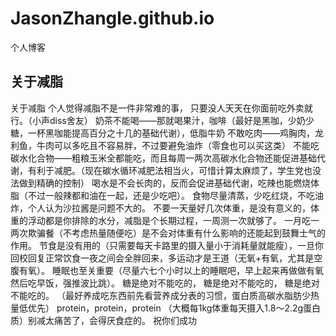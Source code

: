 # JasonZhangle.github.io
个人博客
## 关于减脂

关于减脂
个人觉得减脂不是一件非常难的事，
只要没人天天在你面前吃外卖就行。（小声diss舍友）
奶茶不能喝——那就喝果汁，咖啡（最好是黑咖，少奶少糖，一杯黑咖能提高百分之十几的基础代谢），低脂牛奶
不敢吃肉——鸡胸肉，龙利鱼，牛肉可以多吃且不容易胖，不过要避免油炸（零食也可以买这类）
不能吃碳水化合物——粗粮玉米全都能吃，而且每周一两次高碳水化合物还能促进基础代谢，有利于减肥。（现在碳水循环减肥法相当火，可惜计算太麻烦了，学生党也没法做到精确的控制）
喝水是不会长肉的，反而会促进基础代谢，吃辣也能燃烧体脂（不过一般辣都和油在一起，还是少吃吧）。
食物尽量清蒸，少吃红烧，不吃油炸，个人认为沙拉酱是问题不大的。
不要一天量好几次体重，是没有意义的，体重的浮动都是你排除的水分，减脂是个长期过程，一周测一次就够了。
一月吃一两次欺骗餐（不考虑热量随便吃）是不会对体重有什么影响的还能起到鼓舞士气的作用。
节食是没有用的（只需要每天卡路里的摄入量小于消耗量就能瘦），一旦你回校回复正常饮食一夜之间会全胖回来，多运动才是王道（无氧+有氧，尤其是空腹有氧）。
睡眠也至关重要（尽量六七个小时以上的睡眠吧，早上起来再做做有氧然后吃早饭，强推波比跳）。
糖是绝对不能吃的，
糖是绝对不能吃的，
糖是绝对不能吃的。
（最好养成吃东西前先看营养成分表的习惯，蛋白质高碳水脂肪少热量低优先）
protein，protein，protein
（大概每1kg体重每天摄入1.8～2.2g蛋白质）别减太痛苦了，会得厌食症的。
祝你们成功

